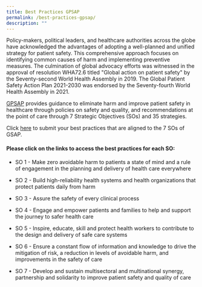 ```yaml
---
title: Best Practices GPSAP
permalink: /best-practices-gpsap/
description: ""
---
```

Policy-makers, political leaders, and healthcare authorities across the globe have acknowledged the advantages of adopting a well-planned and unified strategy for patient safety. This comprehensive approach focuses on identifying common causes of harm and implementing preventive measures. The culmination of global advocacy efforts was witnessed in the approval of resolution WHA72.6 titled "Global action on patient safety" by the Seventy-second World Health Assembly in 2019. The Global Patient Safety Action Plan 2021-2030 was endorsed by the Seventy-fourth World Health Assembly in 2021.

[GPSAP](https://www.who.int/publications/i/item/9789240032705) provides guidance to eliminate harm and improve patient safety in healthcare through policies on safety and quality, and recommendations at the point of care through 7 Strategic Objectives (SOs) and 35 strategies. 

Click [here](https://form.gov.sg/64631e5f0fbfe400126c8e0d) to submit your best practices that are aligned to the 7 SOs of GSAP.

#### Please click on the links to access the best practices for each SO:

* SO 1 - Make zero avoidable harm to patients a state of mind and a rule of engagement in the planning and delivery of health care everywhere

* SO 2 - Build high-reliability health systems and health organizations that protect patients daily from harm

* SO 3 - Assure the safety of every clinical process

* SO 4 - Engage and empower patients and families to help and support the journey to safer health care

* SO 5 - Inspire, educate, skill and protect health workers to contribute to the design and delivery of safe care systems

* SO 6 - Ensure a constant flow of information and knowledge to drive the mitigation of risk, a reduction in levels of avoidable harm, and improvements in the safety of care

* SO 7 - Develop and sustain multisectoral and multinational synergy, partnership and solidarity to improve patient safety and quality of care